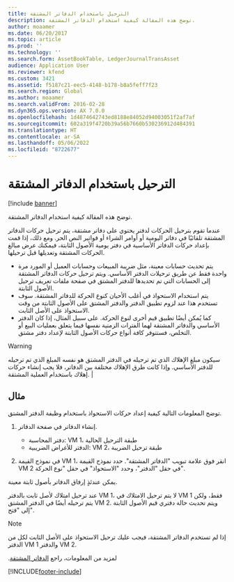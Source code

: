 ```yaml
---
title: الترحيل باستخدام الدفاتر المشتقة
description: توضح هذه المقالة كيفية استخدام الدفاتر المشتقة.
author: moaamer
ms.date: 06/20/2017
ms.topic: article
ms.prod: ''
ms.technology: ''
ms.search.form: AssetBookTable, LedgerJournalTransAsset
audience: Application User
ms.reviewer: kfend
ms.custom: 3421
ms.assetid: f5187c21-eec5-4148-b178-b8a5feff7f23
ms.search.region: Global
ms.author: moaamer
ms.search.validFrom: 2016-02-28
ms.dyn365.ops.version: AX 7.0.0
ms.openlocfilehash: 1d4874642743ed8188e84052d94003051f2af7af
ms.sourcegitcommit: 602a319f4720b39a56b7660b530236912d484391
ms.translationtype: HT
ms.contentlocale: ar-SA
ms.lasthandoff: 05/06/2022
ms.locfileid: "8722677"
---
```

# <a name="post-with-derived-books"></a>الترحيل باستخدام الدفاتر المشتقة

[!include [banner](../includes/banner.md)]

توضح هذه المقالة كيفية استخدام الدفاتر المشتقة.

عندما تقوم بترحيل الحركات لدفتر يحتوي على دفاتر مشتقة، يتم ترحيل حركات الدفاتر المشتقة تلقائيًا في دفاتر اليومية أو أوامر الشراء أو فواتير النص الحر. ومع ذلك، إذا قمت بإعداد حركات الدفاتر الأساسية في دفتر يومية الأصول الثابتة، فيمكنك عرض مبالغ الحركات المشتقة وتعديلها قبل ترحيلها.
-   يتم تحديث حسابات معينة، مثل ضريبة المبيعات وحسابات العميل أو المورد مرة واحدة فقط عن طريق ترحيلات الدفتر الأساسي. ويتم ترحيل حركات الدفاتر المشتقة إلى الحسابات التي تم تحديدها للدفتر المشتق في صفحة ملفات تعريف ترحيل الأصول الثابتة.‬
-   يتم استخدام الاستحواذ في أغلب الأحيان كنوع الحركة للدفاتر المشتقة. سوف تستخدم هذا عند لزوم تطبيق الدفتر والدفتر المشتق على الأصول الثابتة من وقت الاستحواذ على الأصل الثابت.
-   كما يُمكن أيضًا تطبيق قيم أخرى لنوع الحركة. على سبيل المثال، إذا كان الدفتر الأساسي والدفاتر المشتقة لهما الفترات الزمنية نفسها فيما يتعلق بعمليات البيع أو التخلص، فستتوفر كافة أنواع حركات الأصول الثابتة لإعداد دفتر مشتق.

> [!WARNING]
> سيكون مبلغ الإهلاك الذي تم ترحيله في الدفتر المشتق هو نفسه المبلغ الذي تم ترحيله للدفتر الأساسي. وإذا كانت طرق الإهلاك مختلفة بين الدفاتر، فلا يجب إنشاء حركات إهلاك باستخدام العملية المشتقة. |

## <a name="example"></a>مثال 
توضح المعلومات التالية كيفية إعداد حركات الاستحواذ باستخدام وظيفة الدفتر المشتق.

1.  إنشاء الدفاتر في صفحة الدفاتر.
    -   دفتر المحاسبة: VM 1، طبقة الترحيل الحالية
    -   الدفتر للأغراض الضريبية‬: VM 2، طبقة ترحيل الضريبة

2.  في نموذج القيمة VM 1، انقر فوق علامة تبويب "الدفاتر المشتقة". حدد نموذج القيمة VM 2 في حقل "الدفتر‬"، وحدد "الاستحواذ‬" في حقل "نوع الحركة".

يمكن عندئذٍ إرفاق الدفاتر بأصول ثابتة معينة. 

عند ترحيل امتلاك لأصل ثابت بالدفتر VM 1، لا يتم ترحيل الامتلاك في VM 1 فقط، ولكن يتم ترحيله أيضًا في الدفتر المشتق VM 2. ويتم تحديث حالة دفتري قيم الأصول الثابتة إلى "فتح".‬

> [!NOTE]                                                                                                         
> إذا لم تستخدم الدفاتر المشتقة، فيجب عليك ترحيل الاستحواذ على الأصل الثابت لكل من الدفتر VM 1 والدفتر VM 2.

لمزيد من المعلومات، راجع [‏‫الدفاتر المشتقة](derived-books.md).





[!INCLUDE[footer-include](../../includes/footer-banner.md)]
